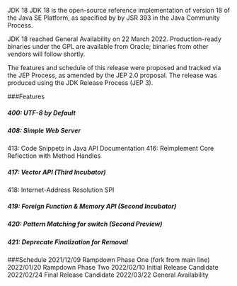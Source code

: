 JDK 18
JDK 18 is the open-source reference implementation of version 18 of the Java SE Platform, as specified by by JSR 393 in the Java Community Process.

JDK 18 reached General Availability on 22 March 2022. Production-ready binaries under the GPL are available from Oracle; binaries from other vendors will follow shortly.

The features and schedule of this release were proposed and tracked via the JEP Process, as amended by the JEP 2.0 proposal. The release was produced using the JDK Release Process (JEP 3).

###Features

##### 400:	UTF-8 by Default
##### 408:	Simple Web Server
413:	Code Snippets in Java API Documentation
416:	Reimplement Core Reflection with Method Handles
##### 417:	Vector API (Third Incubator)
418:	Internet-Address Resolution SPI
##### 419:	Foreign Function & Memory API (Second Incubator)
##### 420:	Pattern Matching for switch (Second Preview)
##### 421:	Deprecate Finalization for Removal

###Schedule
2021/12/09		Rampdown Phase One (fork from main line)
2022/01/20		Rampdown Phase Two
2022/02/10		Initial Release Candidate
2022/02/24		Final Release Candidate
2022/03/22		General Availability